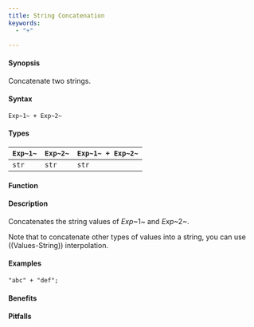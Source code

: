 ```yaml
---
title: String Concatenation
keywords:
  - "+"

---
```


#### Synopsis

Concatenate two strings.

#### Syntax

`Exp~1~ + Exp~2~`

#### Types


| `Exp~1~` | `Exp~2~` | `Exp~1~ + Exp~2~`  |
| --- | --- | --- |
| `str`     | `str`     | `str`                |


#### Function

#### Description

Concatenates the string values of _Exp_~1~ and _Exp_~2~.

Note that to concatenate other types of values into a string, you can use ((Values-String)) interpolation.

#### Examples

```rascal-shell
"abc" + "def";
```

#### Benefits

#### Pitfalls

